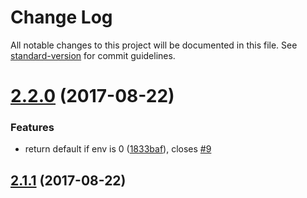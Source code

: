 # Change Log

All notable changes to this project will be documented in this file. See [standard-version](https://github.com/conventional-changelog/standard-version) for commit guidelines.

<a name="2.2.0"></a>

# [2.2.0](https://github.com/knownasilya/cli-width/compare/v2.1.1...v2.2.0) (2017-08-22)

### Features

* return default if env is 0 ([1833baf](https://github.com/knownasilya/cli-width/commit/1833baf)), closes [#9](https://github.com/knownasilya/cli-width/issues/9)

<a name="2.1.1"></a>

## [2.1.1](https://github.com/knownasilya/cli-width/compare/v2.1.0...v2.1.1) (2017-08-22)
